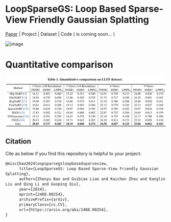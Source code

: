 # LoopSparseGS: Loop Based Sparse-View Friendly Gaussian Splatting

[Paper](https://arxiv.org/abs/2408.00254) | Project | Dataset | Code ( is coming soon... )

![image](assets/comparison.gif)



# Quantitative comparison

![image](assets/metrix1.png)

## Citation

Cite as below if you find this repository is helpful to your project:
```
@misc{bao2024loopsparsegsloopbasedsparseview,
      title={LoopSparseGS: Loop Based Sparse-View Friendly Gaussian Splatting}, 
      author={Zhenyu Bao and Guibiao Liao and Kaichen Zhou and Kanglin Liu and Qing Li and Guoping Qiu},
      year={2024},
      eprint={2408.00254},
      archivePrefix={arXiv},
      primaryClass={cs.CV},
      url={https://arxiv.org/abs/2408.00254}, 
}
```